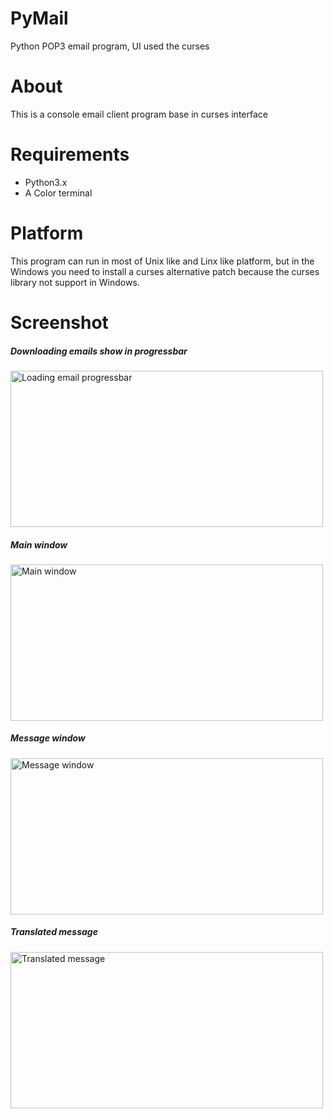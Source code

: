 PyMail
======
Python POP3 email program, UI used the curses

About
=====
This is a console email client program base in curses interface

Requirements
============
* Python3.x
* A Color terminal

Platform
========
This program can run in most of Unix like and Linx like platform, 
but in the Windows you need to install a curses alternative patch
because the curses library not support in Windows.

Screenshot
==========
##### Downloading  emails show in progressbar
  <img  src="http://i1278.photobucket.com/albums/y516/jacklam718/pymail6_zpsc806d795.png" alt='Loading email progressbar'  width="500px" height="250px" />

##### Main window
  <img src="http://i1278.photobucket.com/albums/y516/jacklam718/pymail3_zps6156bea0.png" alt="Main window" width="500px" height="250px" />

##### Message window
  <img src="http://i1278.photobucket.com/albums/y516/jacklam718/pymail2_zps6ba97738.png" alt="Message window" width="500px" height="250px" />

##### Translated message
  <img src="http://i1278.photobucket.com/albums/y516/jacklam718/pymail_zpsf6dfb1f8.png"  alt="Translated message" width="500px" height="250px" />
